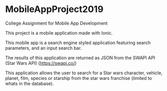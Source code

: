 # MobileAppProject2019
College Assignment for Mobile App Development

This project is a mobile application made with Ionic. 

This mobile app is a search engine styled application featuring search parameters, and an input search bar.

The results of this application are returned as JSON from the SWAPI API (Star Wars API) (https://swapi.co/)

This application allows the user to search for a Star wars character, vehicle, planet, film, species or starship 
from the star wars franchise (limited to whats in the database).
